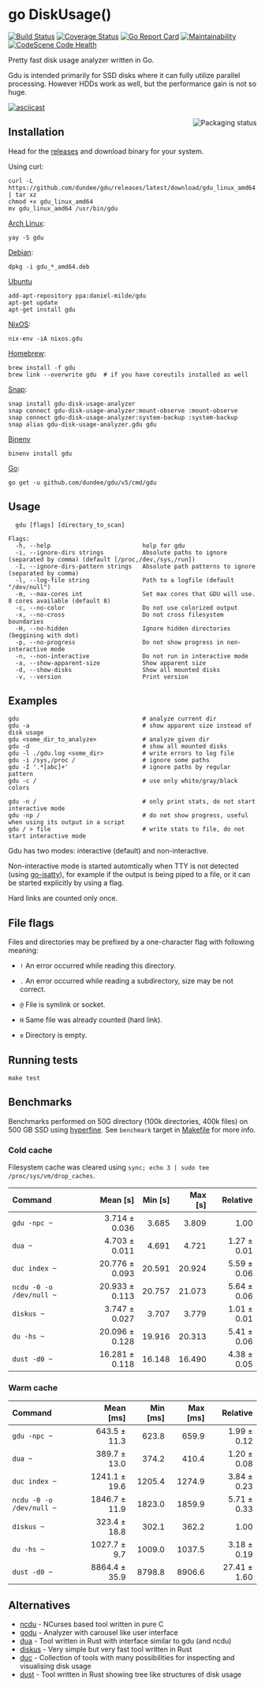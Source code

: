 # go DiskUsage()

[![Build Status](https://travis-ci.com/dundee/gdu.svg?branch=master)](https://travis-ci.com/dundee/gdu)
[![Coverage Status](https://coveralls.io/repos/github/dundee/gdu/badge.svg?branch=master)](https://coveralls.io/github/dundee/gdu?branch=master)
[![Go Report Card](https://goreportcard.com/badge/github.com/dundee/gdu)](https://goreportcard.com/report/github.com/dundee/gdu)
[![Maintainability](https://api.codeclimate.com/v1/badges/30d793274607f599e658/maintainability)](https://codeclimate.com/github/dundee/gdu/maintainability)
[![CodeScene Code Health](https://codescene.io/projects/13129/status-badges/code-health)](https://codescene.io/projects/13129)

Pretty fast disk usage analyzer written in Go.

Gdu is intended primarily for SSD disks where it can fully utilize parallel processing.
However HDDs work as well, but the performance gain is not so huge.

[![asciicast](https://asciinema.org/a/382738.svg)](https://asciinema.org/a/382738)

<a href="https://repology.org/project/gdu/versions">
    <img src="https://repology.org/badge/vertical-allrepos/gdu.svg" alt="Packaging status" align="right">
</a>

## Installation

Head for the [releases](https://github.com/dundee/gdu/releases) and download binary for your system.

Using curl:

    curl -L https://github.com/dundee/gdu/releases/latest/download/gdu_linux_amd64.tgz | tar xz
    chmod +x gdu_linux_amd64
    mv gdu_linux_amd64 /usr/bin/gdu

[Arch Linux](https://aur.archlinux.org/packages/gdu/):

    yay -S gdu

[Debian](https://packages.debian.org/sid/gdu):

    dpkg -i gdu_*_amd64.deb

[Ubuntu](https://launchpad.net/~daniel-milde/+archive/ubuntu/gdu)

    add-apt-repository ppa:daniel-milde/gdu
    apt-get update
    apt-get install gdu


[NixOS](https://search.nixos.org/packages?channel=unstable&show=gdu&query=gdu):

    nix-env -iA nixos.gdu

[Homebrew](https://formulae.brew.sh/formula/gdu):

    brew install -f gdu
    brew link --overwrite gdu  # if you have coreutils installed as well

[Snap](https://snapcraft.io/gdu-disk-usage-analyzer):

    snap install gdu-disk-usage-analyzer
    snap connect gdu-disk-usage-analyzer:mount-observe :mount-observe
    snap connect gdu-disk-usage-analyzer:system-backup :system-backup
    snap alias gdu-disk-usage-analyzer.gdu gdu

[Binenv](https://github.com/devops-works/binenv)

    binenv install gdu

[Go](https://pkg.go.dev/github.com/dundee/gdu):

    go get -u github.com/dundee/gdu/v5/cmd/gdu


## Usage

```
  gdu [flags] [directory_to_scan]

Flags:
  -h, --help                          help for gdu
  -i, --ignore-dirs strings           Absolute paths to ignore (separated by comma) (default [/proc,/dev,/sys,/run])
  -I, --ignore-dirs-pattern strings   Absolute path patterns to ignore (separated by comma)
  -l, --log-file string               Path to a logfile (default "/dev/null")
  -m, --max-cores int                 Set max cores that GDU will use. 8 cores available (default 8)
  -c, --no-color                      Do not use colorized output
  -x, --no-cross                      Do not cross filesystem boundaries
  -H, --no-hidden                     Ignore hidden directories (beggining with dot)
  -p, --no-progress                   Do not show progress in non-interactive mode
  -n, --non-interactive               Do not run in interactive mode
  -a, --show-apparent-size            Show apparent size
  -d, --show-disks                    Show all mounted disks
  -v, --version                       Print version
```

## Examples

    gdu                                   # analyze current dir
    gdu -a                                # show apparent size instead of disk usage
    gdu <some_dir_to_analyze>             # analyze given dir
    gdu -d                                # show all mounted disks
    gdu -l ./gdu.log <some_dir>           # write errors to log file
    gdu -i /sys,/proc /                   # ignore some paths
    gdu -I '.*[abc]+'                     # ignore paths by regular pattern
    gdu -c /                              # use only white/gray/black colors

    gdu -n /                              # only print stats, do not start interactive mode
    gdu -np /                             # do not show progress, useful when using its output in a script
    gdu / > file                          # write stats to file, do not start interactive mode

Gdu has two modes: interactive (default) and non-interactive.

Non-interactive mode is started automtically when TTY is not detected (using [go-isatty](https://github.com/mattn/go-isatty)), for example if the output is being piped to a file, or it can be started explicitly by using a flag.

Hard links are counted only once.

## File flags

Files and directories may be prefixed by a one-character
flag with following meaning:

* `!` An error occurred while reading this directory.

* `.` An error occurred while reading a subdirectory, size may be not correct.

* `@` File is symlink or socket.

* `H` Same file was already counted (hard link).

* `e` Directory is empty.

## Running tests

    make test


## Benchmarks

Benchmarks performed on 50G directory (100k directories, 400k files) on 500 GB SSD using [hyperfine](https://github.com/sharkdp/hyperfine).
See `benchmark` target in [Makefile](Makefile) for more info.

### Cold cache

Filesystem cache was cleared using `sync; echo 3 | sudo tee /proc/sys/vm/drop_caches`.

| Command | Mean [s] | Min [s] | Max [s] | Relative |
|:---|---:|---:|---:|---:|
| `gdu -npc ~` | 3.714 ± 0.036 | 3.685 | 3.809 | 1.00 |
| `dua ~` | 4.703 ± 0.011 | 4.691 | 4.721 | 1.27 ± 0.01 |
| `duc index ~` | 20.776 ± 0.093 | 20.591 | 20.924 | 5.59 ± 0.06 |
| `ncdu -0 -o /dev/null ~` | 20.933 ± 0.113 | 20.757 | 21.073 | 5.64 ± 0.06 |
| `diskus ~` | 3.747 ± 0.027 | 3.707 | 3.779 | 1.01 ± 0.01 |
| `du -hs ~` | 20.096 ± 0.128 | 19.916 | 20.313 | 5.41 ± 0.06 |
| `dust -d0 ~` | 16.281 ± 0.118 | 16.148 | 16.490 | 4.38 ± 0.05 |


### Warm cache

| Command | Mean [ms] | Min [ms] | Max [ms] | Relative |
|:---|---:|---:|---:|---:|
| `gdu -npc ~` | 643.5 ± 11.3 | 623.8 | 659.9 | 1.99 ± 0.12 |
| `dua ~` | 389.7 ± 13.0 | 374.2 | 410.4 | 1.20 ± 0.08 |
| `duc index ~` | 1241.1 ± 19.6 | 1205.4 | 1274.9 | 3.84 ± 0.23 |
| `ncdu -0 -o /dev/null ~` | 1846.7 ± 11.9 | 1823.0 | 1859.9 | 5.71 ± 0.33 |
| `diskus ~` | 323.4 ± 18.8 | 302.1 | 362.2 | 1.00 |
| `du -hs ~` | 1027.7 ± 9.7 | 1009.0 | 1037.5 | 3.18 ± 0.19 |
| `dust -d0 ~` | 8864.4 ± 35.9 | 8798.8 | 8906.6 | 27.41 ± 1.60 |

## Alternatives

* [ncdu](https://dev.yorhel.nl/ncdu) - NCurses based tool written in pure C
* [godu](https://github.com/viktomas/godu) - Analyzer with carousel like user interface
* [dua](https://github.com/Byron/dua-cli) - Tool written in Rust with interface similar to gdu (and ncdu)
* [diskus](https://github.com/sharkdp/diskus) - Very simple but very fast tool written in Rust
* [duc](https://duc.zevv.nl/) - Collection of tools with many possibilities for inspecting and visualising disk usage
* [dust](https://github.com/bootandy/dust) - Tool written in Rust showing tree like structures of disk usage